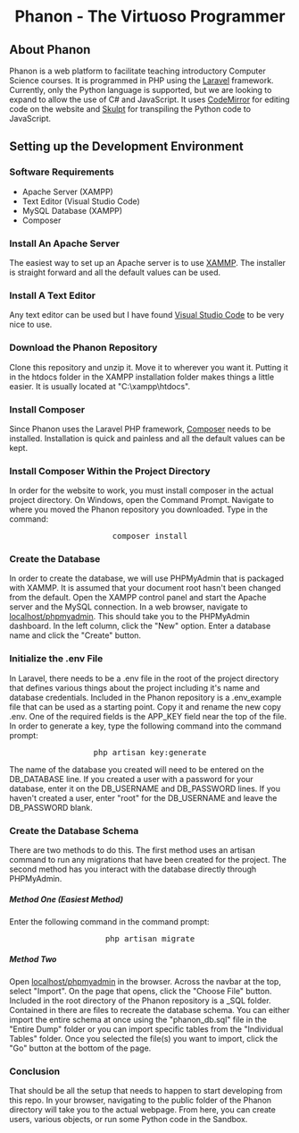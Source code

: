 # <p align="center">Phanon - The Virtuoso Programmer</p>

## About Phanon
<p>Phanon is a web platform to facilitate teaching introductory Computer Science courses. It is programmed in PHP using the <a href="https://laravel.com/">Laravel</a> framework. Currently, only the Python language is supported, but we are looking to expand to allow the use of C# and JavaScript. It uses <a href="https://codemirror.net/">CodeMirror</a> for editing code on the website and <a href="http://www.skulpt.org/">Skulpt</a> for transpiling the Python code to JavaScript.</p>

## Setting up the Development Environment

### Software Requirements
<ul>
    <li>Apache Server (XAMPP)</li>
    <li>Text Editor (Visual Studio Code)</li>
    <li>MySQL Database (XAMPP)</li>
    <li>Composer</li>
</ul>

### Install An Apache Server
<p>The easiest way to set up an Apache server is to use <a href="https://www.apachefriends.org/index.html">XAMMP</a>. The installer is straight forward and all the default values can be used.</p>

### Install A Text Editor
<p>Any text editor can be used but I have found <a href="https://code.visualstudio.com/">Visual Studio Code</a> to be very nice to use.</p>

### Download the Phanon Repository
<p>Clone this repository and unzip it. Move it to wherever you want it. Putting it in the htdocs folder in the XAMPP installation folder makes things a little easier. It is usually located at "C:\xampp\htdocs".</p>

### Install Composer
<p>Since Phanon uses the Laravel PHP framework, <a href="https://getcomposer.org/">Composer</a> needs to be installed. Installation is quick and painless and all the default values can be kept.</p>

### Install Composer Within the Project Directory
<p>In order for the website to work, you must install composer in the actual project directory. On Windows, open the Command Prompt. Navigate to where you moved the Phanon repository you downloaded. Type in the command: <pre align="center">composer install</pre></p>

### Create the Database
<p>In order to create the database, we will use PHPMyAdmin that is packaged with XAMMP. It is assumed that your document root hasn't been changed from the default. Open the XAMPP control panel and start the Apache server and the MySQL connection. In a web browser, navigate to <a href="https://localhost/phpmyadmin">localhost/phpmyadmin</a>. This should take you to the PHPMyAdmin dashboard. In the left column, click the "New" option. Enter a database name and click the "Create" button.</p>

### Initialize the .env File
<p>In Laravel, there needs to be a .env file in the root of the project directory that defines various things about the project including it's name and database credentials. Included in the Phanon repository is a .env_example file that can be used as a starting point. Copy it and rename the new copy .env. One of the required fields is the APP_KEY field near the top of the file. In order to generate a key, type the following command into the command prompt: <pre align="center">php artisan key:generate</pre>The name of the database you created  will need to be entered on the DB_DATABASE line. If you created a user with a password for your database, enter it on the DB_USERNAME and DB_PASSWORD lines. If you haven't created a user, enter "root" for the DB_USERNAME and leave the DB_PASSWORD blank.</p>

### Create the Database Schema
<p>There are two methods to do this. The first method uses an artisan command to run any migrations that have been created for the project. The second method has you interact with the database directly through PHPMyAdmin.</p>

##### Method One (Easiest Method)
<p>Enter the following command in the command prompt:<pre align="center">php artisan migrate</pre></p>

##### Method Two
<p>Open <a href="https://localhost/phpmyadmin">localhost/phpmyadmin</a> in the browser. Across the navbar at the top, select "Import". On the page that opens, click the "Choose File" button. Included in the root directory of the Phanon repository is a _SQL folder. Contained in there are files to recreate the database schema. You can either import the entire schema at once using the "phanon_db.sql" file in the "Entire Dump" folder or you can import specific tables from the "Individual Tables" folder. Once you selected the file(s) you want to import, click the "Go" button at the bottom of the page.</p>

### Conclusion
<p>That should be all the setup that needs to happen to start developing from this repo. In your browser, navigating to the public folder of the Phanon directory will take you to the actual webpage. From here, you can create users, various objects, or run some Python code in the Sandbox.</p>

